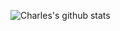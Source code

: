 ![Charles's github stats](https://github-readme-stats.vercel.app/api?username=CharlesXoX&show_icons=true&theme=vue)
